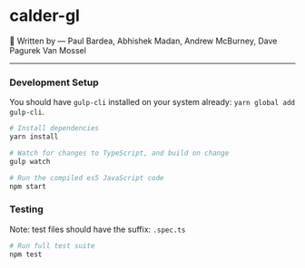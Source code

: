 # calder-gl
:art: Written by &mdash; Paul Bardea, Abhishek Madan, Andrew McBurney, Dave Pagurek Van Mossel
___

### Development Setup
You should have `gulp-cli` installed on your system already: `yarn global add gulp-cli`.

```bash
# Install dependencies
yarn install

# Watch for changes to TypeScript, and build on change
gulp watch

# Run the compiled es5 JavaScript code
npm start
```

### Testing
Note: test files should have the suffix: `.spec.ts`
```bash
# Run full test suite
npm test
```
